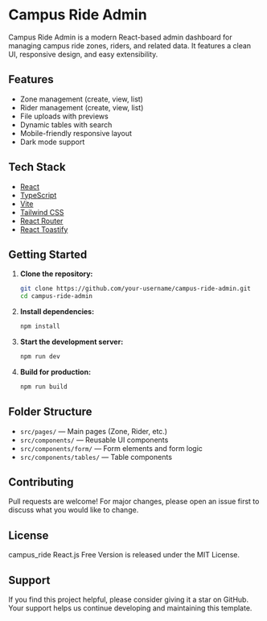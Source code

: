# Campus Ride Admin

Campus Ride Admin is a modern React-based admin dashboard for managing campus ride zones, riders, and related data. It features a clean UI, responsive design, and easy extensibility.

## Features

- Zone management (create, view, list)
- Rider management (create, view, list)
- File uploads with previews
- Dynamic tables with search
- Mobile-friendly responsive layout
- Dark mode support

## Tech Stack

- [React](https://react.dev/)
- [TypeScript](https://www.typescriptlang.org/)
- [Vite](https://vitejs.dev/)
- [Tailwind CSS](https://tailwindcss.com/)
- [React Router](https://reactrouter.com/)
- [React Toastify](https://fkhadra.github.io/react-toastify/)

## Getting Started

1. **Clone the repository:**

   ```sh
   git clone https://github.com/your-username/campus-ride-admin.git
   cd campus-ride-admin
   ```

2. **Install dependencies:**

   ```sh
   npm install
   ```

3. **Start the development server:**

   ```sh
   npm run dev
   ```

4. **Build for production:**
   ```sh
   npm run build
   ```

## Folder Structure

- `src/pages/` — Main pages (Zone, Rider, etc.)
- `src/components/` — Reusable UI components
- `src/components/form/` — Form elements and form logic
- `src/components/tables/` — Table components

## Contributing

Pull requests are welcome! For major changes, please open an issue first to discuss what you would like to change.

## License

campus_ride React.js Free Version is released under the MIT License.

## Support

If you find this project helpful, please consider giving it a star on GitHub. Your support helps us continue developing
and maintaining this template.
